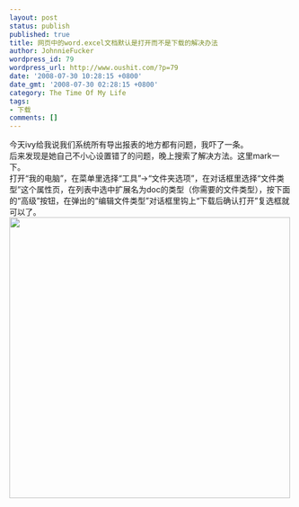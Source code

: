 ```yaml
---
layout: post
status: publish
published: true
title: 网页中的word.excel文档默认是打开而不是下载的解决办法
author: JohnnieFucker
wordpress_id: 79
wordpress_url: http://www.oushit.com/?p=79
date: '2008-07-30 10:28:15 +0800'
date_gmt: '2008-07-30 02:28:15 +0800'
category: The Time Of My Life
tags:
- 下载
comments: []
---
```

<p>今天ivy给我说我们系统所有导出报表的地方都有问题，我吓了一条。<br />
后来发现是她自己不小心设置错了的问题，晚上搜索了解决方法。这里mark一下。<br />
打开“我的电脑”，在菜单里选择“工具”->“文件夹选项”，在对话框里选择“文件类型”这个属性页，在列表中选中扩展名为doc的类型（你需要的文件类型），按下面的“高级”按钮，在弹出的“编辑文件类型”对话框里钩上“下载后确认打开”复选框就可以了。<br />
<img src="http://pic.yupoo.com/crazysperm/505705f3464d/4y6a2vnx.jpg" alt="" width=500px /></p>
